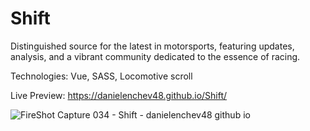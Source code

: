 # Shift
Distinguished source for the latest in motorsports, featuring updates, analysis, and a vibrant community dedicated to the essence of racing.

Technologies: Vue, SASS, Locomotive scroll

Live Preview: https://danielenchev48.github.io/Shift/

![FireShot Capture 034 - Shift - danielenchev48 github io](https://github.com/danielenchev48/Shift/assets/123250898/dd693a00-dc34-4e9c-8e93-40e49a3cb27b)
